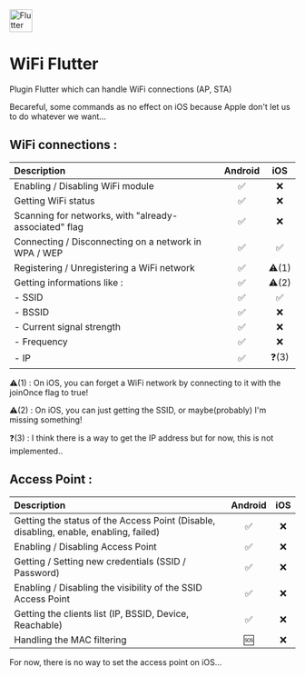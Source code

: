 <img src="https://flutter.io/images/flutter-mark-square-100.png" alt="Flutter" width="40" height="40" /> 

# WiFi Flutter

Plugin Flutter which can handle WiFi connections (AP, STA)

Becareful, some commands as no effect on iOS because Apple don't let us to do whatever we want...

## WiFi connections :
|                      Description                      |      Android       |         iOS          |
| :---------------------------------------------------- | :----------------: | :------------------: |
| Enabling / Disabling WiFi module                      | :white_check_mark: |  :x:  |
| Getting WiFi status                                   | :white_check_mark: |  :x:  |
| Scanning for networks, with "already-associated" flag | :white_check_mark: |  :x:  |
| Connecting / Disconnecting on a network in WPA / WEP  | :white_check_mark: |  :white_check_mark:  |
| Registering / Unregistering a WiFi network            | :white_check_mark: |  :warning:(1)  |
| Getting informations like :                           | :white_check_mark: |  :warning:(2)  |
| - SSID                                                | :white_check_mark: |  :white_check_mark:  |
| - BSSID                                               | :white_check_mark: |  :x:  |
| - Current signal strength                             | :white_check_mark: |  :x:  |
| - Frequency                                           | :white_check_mark: |  :x:  |
| - IP                                                  | :white_check_mark: |  :question:(3)  |

:warning:(1) : On iOS, you can forget a WiFi network by connecting to it with the joinOnce flag to true!

:warning:(2) : On iOS, you can just getting the SSID, or maybe(probably) I'm missing something! 

:question:(3) : I think there is a way to get the IP address but for now, this is not implemented..

## Access Point :
|                                       Description                                     |      Android       |         iOS          |
| :------------------------------------------------------------------------------------ | :----------------: | :------------------: |
| Getting the status of the Access Point (Disable, disabling, enable, enabling, failed) | :white_check_mark: |  :x:  |
| Enabling / Disabling Access Point                                                     | :white_check_mark: |  :x:  |
| Getting / Setting new credentials (SSID / Password)                                   | :white_check_mark: |  :x:  |
| Enabling / Disabling the visibility of the SSID Access Point                          | :white_check_mark: |  :x:  |
| Getting the clients list (IP, BSSID, Device, Reachable)                               | :white_check_mark: |  :x:  |
| Handling the MAC filtering                                                            | :sos: |  :x:  |

For now, there is no way to set the access point on iOS... 
